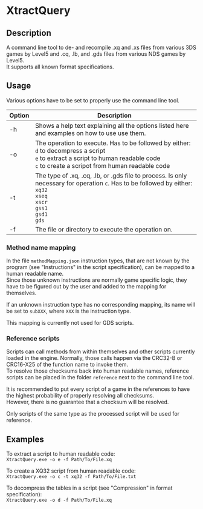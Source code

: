 # XtractQuery

## Description

A command line tool to de- and recompile .xq and .xs files from various 3DS games by Level5 and .cq, .lb, and .gds files from various NDS games by Level5.<br>
It supports all known format specifications.

## Usage

Various options have to be set to properly use the command line tool.

| Option | Description |
| - | - |
| -h | Shows a help text explaining all the options listed here and examples on how to use use them. |
| -o | The operation to execute. Has to be followed by either:<br>`d` to decompress a script<br>`e` to extract a script to human readable code<br>`c` to create a scripot from human readable code |
| -t | The type of .xq, .cq, .lb, or .gds file to process. Is only necessary for operation `c`. Has to be followed by either:<br>`xq32`<br>`xseq`<br>`xscr`<br>`gss1`<br>`gsd1`<br>`gds` |
| -f | The file or directory to execute the operation on. |

### Method name mapping

In the file `methodMapping.json` instruction types, that are not known by the program (see "Instructions" in the script specification), can be mapped to a human readable name.<br>
Since those unknown instructions are normally game specific logic, they have to be figured out by the user and added to the mapping for themselves.

If an unknown instruction type has no corresponding mapping, its name will be set to `subXXX`, where `XXX` is the instruction type.

This mapping is currently not used for GDS scripts.

### Reference scripts

Scripts can call methods from within themselves and other scripts currently loaded in the engine. Normally, those calls happen via the CRC32-B or CRC16-X25 of the function name to invoke them.<br>
To resolve those checksums back into human readable names, reference scripts can be placed in the folder `reference` next to the command line tool.

It is recommended to put every script of a game in the references to have the highest probability of properly resolving all checksums.<br>
However, there is no guarantee that a checksum will be resolved.

Only scripts of the same type as the processed script will be used for reference.

## Examples

To extract a script to human readable code:<br>
```XtractQuery.exe -o e -f Path/To/File.xq```

To create a XQ32 script from human readable code:<br>
```XtractQuery.exe -o c -t xq32 -f Path/To/File.txt```

To decompress the tables in a script (see "Compression" in format specification):<br>
```XtractQuery.exe -o d -f Path/To/File.xq```
